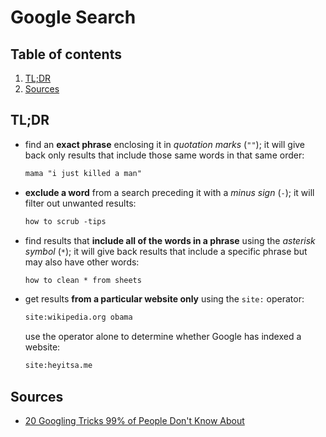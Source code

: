 # Google Search

## Table of contents <!-- omit in toc -->

1. [TL;DR](#tldr)
1. [Sources](#sources)

## TL;DR

- find an **exact phrase** enclosing it in _quotation marks_ (`""`); it will give back only results that include those same words in that same order:

  ```txt
  mama "i just killed a man"
  ```

- **exclude a word** from a search preceding it with a _minus sign_ (`-`); it will filter out unwanted results:

  ```txt
  how to scrub -tips
  ```

- find results that **include all of the words in a phrase** using the _asterisk symbol_ (`*`); it will give back results that include a specific phrase but may also have other words:

  ```txt
  how to clean * from sheets
  ```

- get results **from a particular website only** using the `site:` operator:

  ```txt
  site:wikipedia.org obama
  ```

  use the operator alone to determine whether Google has indexed a website:

  ```txt
  site:heyitsa.me
  ```

## Sources

- [20 Googling Tricks 99% of People Don't Know About]

<!--
  References
  -->

<!-- Others -->
[20 googling tricks 99% of people don't know about]: https://betterhumans.pub/20-googling-tricks-99-of-people-dont-know-about-465ba0477bec
